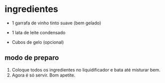 # ingredientes

- 1 garrafa de vinho tinto suave (bem gelado)

- 1 lata de leite condensado

- Cubos de gelo (opcional)

## modo de preparo

1. Coloque todos os ingredientes no liquidificador e bata até misturar bem.
2. Agora é só servir. Bom apetite.